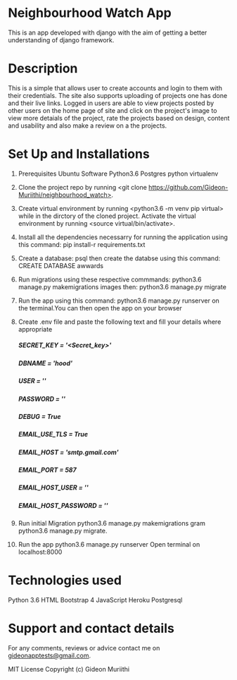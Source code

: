 # Neighbourhood Watch App
This is an app developed with django with the aim of getting a better understanding of django framework.

# Description
This is a simple that allows user to create accounts and login to them with their credentials. The site also supports uploading of projects one has done and their live links. Logged in users are able to view projects posted by other users on the home page of site and click on the project's image to view more detaials of the project, rate the projects based on design, content and usability and also make a review on a the projects.

# Set Up and Installations
1. Prerequisites Ubuntu Software Python3.6 Postgres python virtualenv

2. Clone the project repo by running <git clone https://github.com/Gideon-Muriithi/neighbourhood_watch>.

3. Create virtual environment by running <python3.6 -m venv pip virtual> while in the dirctory of the cloned project. Activate the virtual environment by running <source virtual/bin/activate>.

4. Install all the dependencies necessarry for running the application using this command: pip install-r requirements.txt

5. Create a database: psql then create the databse using this command: CREATE DATABASE awwards

6. Run migrations using these respective commmands: python3.6 manage.py makemigrations images then: python3.6 manage.py migrate

7. Run the app using this command: python3.6 manage.py runserver on the terminal.You can then open the app on your browser

8. Create .env file and paste the following text and fill your details where appropriate

    ##### SECRET_KEY = '<Secret_key>'
    ##### DBNAME = 'hood'
    ##### USER = ''
    ##### PASSWORD = ''
    ##### DEBUG = True
    ##### EMAIL_USE_TLS = True
    ##### EMAIL_HOST = 'smtp.gmail.com'
    ##### EMAIL_PORT = 587
    ##### EMAIL_HOST_USER = ''
    ##### EMAIL_HOST_PASSWORD = ''

9. Run initial Migration python3.6 manage.py makemigrations gram python3.6 manage.py migrate. 

10. Run the app python3.6 manage.py runserver Open terminal on localhost:8000

# Technologies used
Python 3.6 HTML Bootstrap 4 JavaScript Heroku Postgresql

# Support and contact details
For any comments, reviews or advice contact me on gideonapptests@gmail.com.

MIT License Copyright (c) Gideon Muriithi